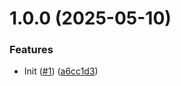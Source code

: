 # 1.0.0 (2025-05-10)


### Features

* Init ([#1](https://github.com/wipsquare/cps-node/issues/1)) ([a6cc1d3](https://github.com/wipsquare/cps-node/commit/a6cc1d346eea3796d11ec1a4db2c5e97ae76e51d))
